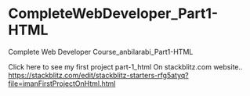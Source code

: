 # CompleteWebDeveloper_Part1-HTML
Complete Web Developer Course_anbilarabi_Part1-HTML

Click here to see my first project part-1_html On stackblitz.com website..
https://stackblitz.com/edit/stackblitz-starters-rfg5atyq?file=imanFirstProjectOnHtml.html
